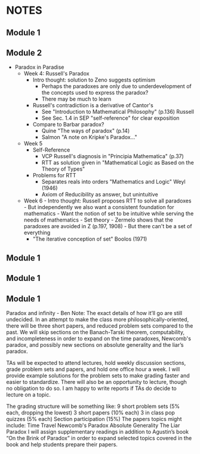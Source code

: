 # NOTES

## Module 1

## Module 2

- Paradox in Paradise
  - Week 4: Russell's Paradox
    - Intro thought: solution to Zeno suggests optimism
      - Perhaps the paradoxes are only due to underdevelopment of the concepts used to express the paradox?
      - There may be much to learn
    - Russell's contradiction is a derivative of Cantor's
      - See "Introduction to Mathematical Philosophy" (p.136) Russell
      - See Sec. 1.4 in SEP "self-reference" for clear exposition
    - Compare to Barbar paradox?
      - Quine "The ways of paradox" (p.14)
      - Salmon "A note on Kripke's Paradox..."
  - Week 5
    - Self-Reference
      - VCP Russell's diagnosis in "Principia Mathematica" (p.37)
      - RTT as solution given in "Mathematical Logic as Based on the Theory of Types"
    - Problems for RTT
      - Separates reals into orders "Mathematics and Logic" Weyl (1946)
      - Axiom of Reducibility as answer, but unintuitive
  - Week 6 - Intro thought: Russell proposes RTT to solve all paradoxes - But independently we also want a consistent foundation for mathematics - Want the notion of set to be intuitive while serving the needs of mathematics - Set theory - Zermelo shows that the paradoxes are avoided in Z (p.197, 1908) - But there can't be a set of everything
    - "The iterative conception of set" Boolos (1971)
      <!-- - Week 7 -->
      <!--     - Absolute Generality -->
      <!--         - No set of everything, but equally, can't seem to quantify over everything -->
      <!--         - "Speaking of Everything" Cartwright -->

## Module 1

## Module 1

## Module 1

Paradox and infinity - Ben
Note: The exact details of how it’ll go are still undecided.
In an attempt to make the class more philosophically-oriented, there will be three short papers, and reduced problem sets compared to the past. We will skip sections on the Banach-Tarski theorem, computability, and incompleteness in order to expand on the time paradoxes, Newcomb's paradox, and possibly new sections on absolute generality and the liar’s paradox.

TAs will be expected to attend lectures, hold weekly discussion sections, grade problem sets and papers, and hold one office hour a week. I will provide example solutions for the problem sets to make grading faster and easier to standardize. There will also be an opportunity to lecture, though no obligation to do so. I am happy to write reports if TAs do decide to lecture on a topic.

The grading structure will be something like:
9 short problem sets (5% each, dropping the lowest)
3 short papers (10% each)
3 in class pop quizzes (5% each)
Section participation (15%)
The papers topics might include:
Time Travel
Newcomb's Paradox
Absolute Generality
The Liar Paradox
I will assign supplementary readings in addition to Agustin’s book “On the Brink of Paradox” in order to expand selected topics covered in the book and help students prepare their papers.
